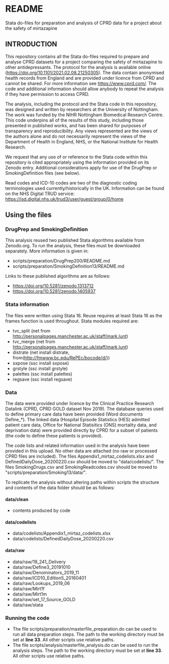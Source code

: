 # README
Stata do-files for preparation and analysis of CPRD data for a project about the safety of mirtazapine

## INTRODUCTION
This repository contains all the Stata do-files required to prepare and analyse CPRD datasets for a project comparing the safety of mirtazapine to other antidepressants. The protocol for the analysis is available online (https://doi.org/10.1101/2021.02.08.21250305). The data contain anonymised health records from England and are provided under licence from CPRD and cannot be shared. For more information see https://www.cprd.com/. The code and additional information should allow anybody to repeat the analysis if they have permission to access CPRD.

The analysis, including the protocol and the Stata code in this repository, was designed and written by researchers at the University of Nottingham. The work was funded by the NIHR Nottingham Biomedical Research Centre. This code underpins all of the results of this study, including those presented in published works, and has been shared for purposes of transparency and reproducibility. Any views represented are the views of the authors alone and do not necessarily represent the views of the Department of Health in England, NHS, or the National Institute for Health Research.

We request that any use of or reference to the Stata code within this repository is cited appropriately using the information provided on its Zenodo entry. Additional considerations apply for use of the DrugPrep or SmokingDefinition files (see below).

Read codes and ICD-10 codes are two of the diagnostic coding terminologies used currently/historically in the UK. Information can be found on the NHS Digital TRUD service: https://isd.digital.nhs.uk/trud3/user/guest/group/0/home

## Using the files
### DrugPrep and SmokingDefinition
This analysis reused two published Stata algorithms available from Zenodo.org. To run the analysis, these files must be downloaded separately. More information is given in:
- scripts/preparation/DrugPrep200/README.md
- scripts/preparation/SmokingDefinition13/README.md

Links to these published algorithms are as follows:
- https://doi.org/10.5281/zenodo.1313712
- https://doi.org/10.5281/zenodo.1405937

### Stata information
The files were written using Stata 16. Reuse requires at least Stata 16 as the frames function is used throughout.
Stata modules required are:
- tvc_split (net from http://personalpages.manchester.ac.uk/staff/mark.lunt)
- tvc_merge (net from http://personalpages.manchester.ac.uk/staff/mark.lunt)
- distrate (net install distrate, from(http://fmwww.bc.edu/RePEc/bocode/d/))
- sxpose (ssc install sxpose)
- grstyle (ssc install grstyle)
- palettes (ssc install palettes)
- regsave (ssc install regsave)

### Data
The data were provided under licence by the Clinical Practice Research Datalink (CPRD, CPRD GOLD dataset Nov 2019). The database queries used to define primary care data have been provided (Word documents Define_*). The linked data (Hospital Episode Statistics (HES) admitted patient care data, Office for National Statisitics (ONS) mortality data, and deprivation data) were provided directly by CPRD for a subset of patients (the code to define these patients is provided).

The code lists and related information used in the analysis have been provided in this upload. No other data are attached (no raw or processed CPRD files are included). The files Appendix1_mirtaz_codelists.xlsx and DefinedDailyDose_20200220.csv should be moved to "data/codelists/". The files SmokingDrugs.csv and SmokingReadcodes.csv should be moved to "scripts/preparation/Smoking13/data/".

To replicate the analysis without altering paths within scripts the structure and contents of the data folder should be as follows:

#### data/clean
- contents produced by code

#### data/codelists
- data/codelists/Appendix1_mirtaz_codelists.xlsx
- data/codelists/DefinedDailyDose_20200220.csv

#### data/raw
- data/raw/19_241_Delivery
- data/raw/Define3_20191010
- data/raw/Denominators_2019_11
- data/raw/ICD10_Edition5_20160401
- data/raw/Lookups_2019_06
- data/raw/Mirt1f
- data/raw/Mirt1m
- data/raw/set_17_Source_GOLD
- data/raw/stata


### Running the code
- The file scripts/preparation/masterfile_preparation.do can be used to run all data preparation steps. The path to the working directory must be set at **line 33**. All other scripts use relative paths.
- The file scripts/analysis/masterfile_analysis.do can be used to run the analysis steps. The path to the working directory must be set at **line 33**. All other scripts use relative paths.
